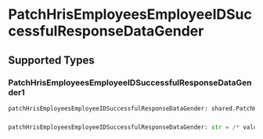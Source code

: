 # PatchHrisEmployeesEmployeeIDSuccessfulResponseDataGender


## Supported Types

### PatchHrisEmployeesEmployeeIDSuccessfulResponseDataGender1

```python
patchHrisEmployeesEmployeeIDSuccessfulResponseDataGender: shared.PatchHrisEmployeesEmployeeIDSuccessfulResponseDataGender1 = /* values here */
```

### 

```python
patchHrisEmployeesEmployeeIDSuccessfulResponseDataGender: str = /* values here */
```

